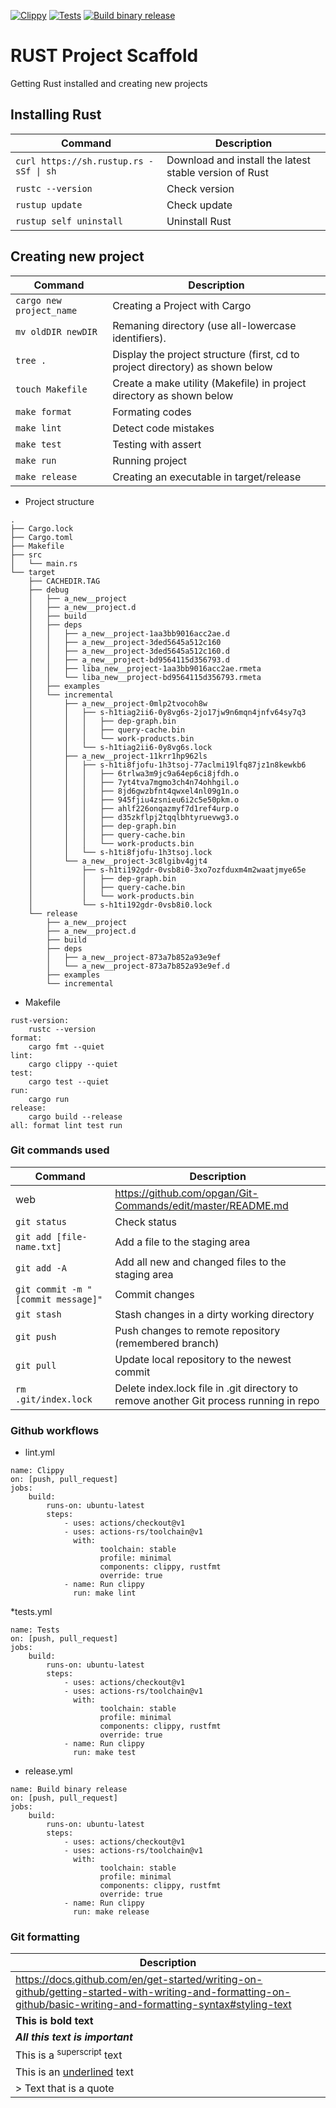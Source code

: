 [![Clippy](https://github.com/opgan/rust-practice/actions/workflows/lint.yml/badge.svg)](https://github.com/opgan/rust-practice/actions/workflows/lint.yml)
[![Tests](https://github.com/opgan/rust-practice/actions/workflows/main.yml/badge.svg)](https://github.com/opgan/rust-practice/actions/workflows/main.yml)
[![Build binary release](https://github.com/opgan/rust-practice/actions/workflows/release.yml/badge.svg)](https://github.com/opgan/rust-practice/actions/workflows/release.yml)

# RUST Project Scaffold
Getting Rust installed and creating new projects

##  Installing Rust
| Command | Description |
| ------- | ----------- |
| ``` curl https://sh.rustup.rs -sSf \| sh ``` | Download and install the latest stable version of Rust |
| ``` rustc --version ```| Check version |
| ``` rustup update ``` | Check update |
| ``` rustup self uninstall ```  | Uninstall Rust |

## Creating new project
| Command | Description |
| ------- | ----------- |
| ``` cargo new project_name ``` | Creating a Project with Cargo  |
| ``` mv oldDIR newDIR ```  | Remaning directory (use all-lowercase identifiers). |
| ``` tree . ```| Display the project structure (first, cd to project directory) as shown below  |
| ``` touch Makefile ``` | Create a make utility (Makefile) in project directory as shown below |
| ``` make format ```  | Formating codes |
| ``` make lint ```  |  Detect code mistakes |
| ``` make test ```  | Testing with assert |
| ``` make run ```  | Running project |
| ``` make release ```  | Creating an executable in target/release |

* Project structure
```
.
├── Cargo.lock
├── Cargo.toml
├── Makefile
├── src
│   └── main.rs
└── target
    ├── CACHEDIR.TAG
    ├── debug
    │   ├── a_new__project
    │   ├── a_new__project.d
    │   ├── build
    │   ├── deps
    │   │   ├── a_new__project-1aa3bb9016acc2ae.d
    │   │   ├── a_new__project-3ded5645a512c160
    │   │   ├── a_new__project-3ded5645a512c160.d
    │   │   ├── a_new__project-bd9564115d356793.d
    │   │   ├── liba_new__project-1aa3bb9016acc2ae.rmeta
    │   │   └── liba_new__project-bd9564115d356793.rmeta
    │   ├── examples
    │   └── incremental
    │       ├── a_new__project-0mlp2tvocoh8w
    │       │   ├── s-h1tiag2ii6-0y8vg6s-2jo17jw9n6mqn4jnfv64sy7q3
    │       │   │   ├── dep-graph.bin
    │       │   │   ├── query-cache.bin
    │       │   │   └── work-products.bin
    │       │   └── s-h1tiag2ii6-0y8vg6s.lock
    │       ├── a_new__project-11krr1hp962ls
    │       │   ├── s-h1ti8fjofu-1h3tsoj-77aclmi19lfq87jz1n8kewkb6
    │       │   │   ├── 6trlwa3m9jc9a64ep6ci8jfdh.o
    │       │   │   ├── 7yt4tva7mgmo3ch4n74ohhgil.o
    │       │   │   ├── 8jd6gwzbfnt4qwxel4nl09g1n.o
    │       │   │   ├── 945fjiu4zsnieu6i2c5e50pkm.o
    │       │   │   ├── ahlf226onqazmyf7d1ref4urp.o
    │       │   │   ├── d35zkflpj2tqqlbhtyruevwg3.o
    │       │   │   ├── dep-graph.bin
    │       │   │   ├── query-cache.bin
    │       │   │   └── work-products.bin
    │       │   └── s-h1ti8fjofu-1h3tsoj.lock
    │       └── a_new__project-3c8lgibv4gjt4
    │           ├── s-h1ti192gdr-0vsb8i0-3xo7ozfduxm4m2waatjmye65e
    │           │   ├── dep-graph.bin
    │           │   ├── query-cache.bin
    │           │   └── work-products.bin
    │           └── s-h1ti192gdr-0vsb8i0.lock
    └── release
        ├── a_new__project
        ├── a_new__project.d
        ├── build
        ├── deps
        │   ├── a_new__project-873a7b852a93e9ef
        │   └── a_new__project-873a7b852a93e9ef.d
        ├── examples
        └── incremental
```
* Makefile
```
rust-version:
	rustc --version
format:
	cargo fmt --quiet
lint:
	cargo clippy --quiet
test:
	cargo test --quiet
run:
	cargo run
release:
	cargo build --release
all: format lint test run
```

### Git commands used
| Command | Description |
| ------- | ----------- |
| web | https://github.com/opgan/Git-Commands/edit/master/README.md |
| `git status` | Check status |
| `git add [file-name.txt]` | Add a file to the staging area |
| `git add -A` | Add all new and changed files to the staging area |
| `git commit -m "[commit message]"` | Commit changes |
| `git stash` | Stash changes in a dirty working directory |
| `git push` | Push changes to remote repository (remembered branch) |
| `git pull` | Update local repository to the newest commit |
| `rm .git/index.lock` | Delete index.lock file in .git directory to remove another Git process running in repo |

### Github workflows
* lint.yml
```
name: Clippy
on: [push, pull_request]
jobs: 
    build:
        runs-on: ubuntu-latest
        steps:
            - uses: actions/checkout@v1
            - uses: actions-rs/toolchain@v1
              with:
                    toolchain: stable
                    profile: minimal
                    components: clippy, rustfmt
                    override: true
            - name: Run clippy
              run: make lint
```
*tests.yml
```
name: Tests
on: [push, pull_request]
jobs: 
    build:
        runs-on: ubuntu-latest
        steps:
            - uses: actions/checkout@v1
            - uses: actions-rs/toolchain@v1
              with:
                    toolchain: stable
                    profile: minimal
                    components: clippy, rustfmt
                    override: true
            - name: Run clippy
              run: make test
```

* release.yml
```
name: Build binary release
on: [push, pull_request]
jobs: 
    build:
        runs-on: ubuntu-latest
        steps:
            - uses: actions/checkout@v1
            - uses: actions-rs/toolchain@v1
              with:
                    toolchain: stable
                    profile: minimal
                    components: clippy, rustfmt
                    override: true
            - name: Run clippy
              run: make release
```

### Git formatting
| Description |
| ----------- |
| https://docs.github.com/en/get-started/writing-on-github/getting-started-with-writing-and-formatting-on-github/basic-writing-and-formatting-syntax#styling-text |
| **This is bold text** |
| ***All this text is important*** |
| This is a <sup>superscript</sup> text |
| This is an <ins>underlined</ins> text |
| > Text that is a quote |

